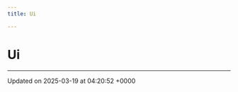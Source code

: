 ```yaml
---
title: Ui

---
```


# Ui








-------------------------------

Updated on 2025-03-19 at 04:20:52 +0000